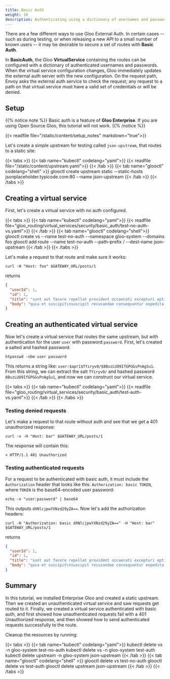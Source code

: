 ```yaml
---
title: Basic Auth
weight: 10
description: Authenticating using a dictionary of usernames and passwords on a virtual service. 
---
```


There are a few different ways to use Gloo External Auth. In certain cases -- such as during testing, or when releasing 
a new API to a small number of known users -- it may be desirable to secure a set of routes with **Basic Auth**. 

In **BasicAuth**, the Gloo **VirtualService** containing the routes can be configured with a dictionary of 
authenticated usernames and passwords. When the virtual service configuration changes, Gloo immediately updates the 
external auth server with the new configuration. On the request path, Envoy asks the external auth service to check 
the request; any request to a path on that virtual service must have a valid set of credentials or will be denied. 

## Setup

{{% notice note %}}
Basic auth is a feature of **Gloo Enterprise**. If you are using Open Source Gloo, this tutorial will not work. 
{{% /notice %}}

{{< readfile file="/static/content/setup_notes" markdown="true">}}

Let's create a simple upstream for testing called `json-upstream`, that routes to a static site:

{{< tabs >}}
{{< tab name="kubectl" codelang="yaml">}}
{{< readfile file="/static/content/upstream.yaml">}}
{{< /tab >}}
{{< tab name="glooctl" codelang="shell" >}}
glooctl create upstream static --static-hosts jsonplaceholder.typicode.com:80 --name json-upstream
{{< /tab >}}
{{< /tabs >}}

## Creating a virtual service

First, let's create a virtual service with no auth configured. 

{{< tabs >}}
{{< tab name="kubectl" codelang="yaml">}}
{{< readfile file="gloo_routing/virtual_services/security/basic_auth/test-no-auth-vs.yaml">}}
{{< /tab >}}
{{< tab name="glooctl" codelang="shell">}}
glooctl create vs --name test-no-auth --namespace gloo-system --domains foo
glooctl add route --name test-no-auth --path-prefix / --dest-name json-upstream
{{< /tab >}}
{{< /tabs >}} 

Let's make a request to that route and make sure it works:

```shell
curl -H "Host: foo" $GATEWAY_URL/posts/1
```

returns

```json
{
  "userId": 1,
  "id": 1,
  "title": "sunt aut facere repellat provident occaecati excepturi optio reprehenderit",
  "body": "quia et suscipit\nsuscipit recusandae consequuntur expedita et cum\nreprehenderit molestiae ut ut quas totam\nnostrum rerum est autem sunt rem eveniet architecto"
}
```

## Creating an authenticated virtual service

Now let's create a virtual service that routes the same upstream, but with authentication for the user `user` with 
password `password`. First, let's created a salted and hashed password:

```shell
htpasswd -nbm user password
```

This returns a string like: `user:$apr1$TYiryv0/$8BvzLUO9IfGPGGsPnAgSu1`. From this string, we can extract the 
salt `TYiryv0/` and hashed password `8BvzLUO9IfGPGGsPnAgSu1`, and now we can construct our virtual service. 

{{< tabs >}}
{{< tab name="kubectl" codelang="yaml">}}
{{< readfile file="gloo_routing/virtual_services/security/basic_auth/test-auth-vs.yaml">}}
{{< /tab >}}
{{< /tabs >}} 

### Testing denied requests

Let's make a request to that route without auth and see that we get a 401 unauthorized response:

```shell
curl -v -H "Host: bar" $GATEWAY_URL/posts/1
```

The response will contain this:

```shell
< HTTP/1.1 401 Unauthorized
```

### Testing authenticated requests

For a request to be authenticated with basic auth, it must include the `Authorization` header that looks like this:
`Authorization: basic TOKEN`, where `TOKEN` is the base64-encoded user password:

```shell
echo -n "user:password" | base64
```

This outputs `dXNlcjpwYXNzd29yZA==`. Now let's add the authorization headers:

```shell
curl -H "Authorization: basic dXNlcjpwYXNzd29yZA==" -H "Host: bar" $GATEWAY_URL/posts/1
```

returns

```json
{
  "userId": 1,
  "id": 1,
  "title": "sunt aut facere repellat provident occaecati excepturi optio reprehenderit",
  "body": "quia et suscipit\nsuscipit recusandae consequuntur expedita et cum\nreprehenderit molestiae ut ut quas totam\nnostrum rerum est autem sunt rem eveniet architecto"
}
```

## Summary

In this tutorial, we installed Enterprise Gloo and created a static upstream. Then we created an unauthenticated 
virtual service and saw requests get routed to it. Finally, we created a virtual service authenticated with 
basic auth, and first showed how unauthenticated requests fail with a 401 Unauthorized response, and then showed how 
to send authenticated requests successfully to the route. 

Cleanup the resources by running:

{{< tabs >}}
{{< tab name="kubectl" codelang="yaml">}}
kubectl delete vs -n gloo-system test-no-auth
kubectl delete vs -n gloo-system test-auth
kubectl delete upstream -n gloo-system json-upstream
{{< /tab >}}
{{< tab name="glooctl" codelang="shell" >}}
glooctl delete vs test-no-auth
glooctl delete vs test-auth
glooctl delete upstream json-upstream
{{< /tab >}}
{{< /tabs >}}

<br /> 
<br /> 
